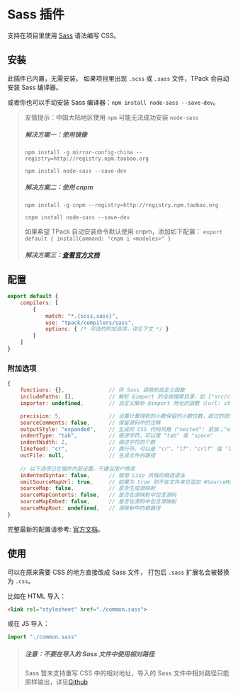 # Sass 插件
支持在项目里使用 [Sass](https://github.com/sass/node-sass) 语法编写 CSS。

## 安装
此插件已内置，无需安装。
如果项目里出现 `.scss` 或 `.sass` 文件，TPack 会自动安装 Sass 编译器。

或者你也可以手动安装 Sass 编译器：`npm install node-sass --save-dev`。

> 友情提示：中国大陆地区使用 `npm` 可能无法成功安装 `node-sass`
> ##### 解决方案一：使用镜像
> `npm install -g mirror-config-china --registry=http://registry.npm.taobao.org`
>
> `npm install node-sass --save-dev`
> ##### 解决方案二：使用 cnpm
> `npm install -g cnpm --registry=http://registry.npm.taobao.org`
>
> `cnpm install node-sass --save-dev`
>
> 如果希望 TPack 自动安装命令默认使用 cnpm，添加如下配置：
> `export default { installCommand: "cnpm i <modules>" }`
> ##### 解决方案三：[查看官方文档](https://github.com/sass/node-sass/blob/master/TROUBLESHOOTING.md)

## 配置
```js
export default {
	compilers: [
		{
			match: "*.{scss,sass}",
			use: "tpack/compilers/sass",
			options: { /* 可选的附加选项，详见下文 */ }
		}
	]
}
```

### 附加选项
```js
{
	functions: {},              // 供 Sass 调用的自定义函数
	includePaths: [],           // 解析 @import 的全局搜索目录，如 ["src/components"]，默认为 ["<项目根目录>"]
	importer: undefined,        // 自定义解析 @import 地址的函数（(url: string, prev: string, done: (file: string, contents: string) => void) => string）

	precision: 5,               // 设置计算得到的小数保留的小数位数，超过的部分将四舍五入
	sourceComments: false,      // 保留源码中的注释
	outputStyle: "expanded",    // 生成的 CSS 代码风格（"nested": 紧挨；"expanded": 展开；"compact": 紧凑；"compressed": 压缩）
	indentType: "tab",	        // 缩进字符，可以是 "tab" 或 "space"
	indentWidth: 2,             // 缩进字符的个数
	linefeed: "cr",    	        // 换行符，可以是 "cr"、"lf"、"crlf" 或 "lfcr"
	outFile: null,              // 生成文件的路径
	
	// 以下选项已在插件内部设置，不建议用户修改
	indentedSyntax: false,      // 使用 Lisp 风格的缩进语法
	omitSourceMapUrl: true,     // 如果为 true 则不在文件末位追加 #SourceMappingURL
	sourceMap: false,           // 是否生成源映射
	sourceMapContents: false,   // 是否在源映射中包含源码
	sourceMapEmbed: false,      // 是否在源码中包含源映射
	sourceMapRoot: undefined,   // 源映射中的根路径
}
```
完整最新的配置请参考: [官方文档](https://github.com/sass/node-sass)。

## 使用
可以在原来需要 CSS 的地方直接改成 Sass 文件，
打包后 `.sass` 扩展名会被替换为 `.css`。

比如在 HTML 导入：
```html
<link rel="stylesheet" href="./common.sass">
```

或在 JS 导入：
```js
import "./common.sass"
```

> ##### 注意：不要在导入的 Sass 文件中使用相对路径
> Sass 暂未支持重写 CSS 中的相对地址，导入的 Sass 文件中相对路径只能原样输出，详见[Github](http://github.com/sass/sass/issues/2535)